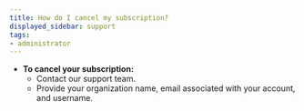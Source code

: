 ```yaml
---
title: How do I cancel my subscription?  
displayed_sidebar: support
tags:
- administrator
---
```

- **To cancel your subscription:**
  - Contact our support team.
  - Provide your organization name, email associated with your account, and username.    